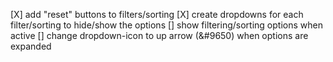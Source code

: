 
[X] add "reset" buttons to filters/sorting
[X] create dropdowns for each filter/sorting to hide/show the options
[] show filtering/sorting options when active 
[] change dropdown-icon to up arrow (&#9650) when options are expanded